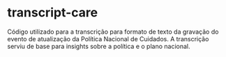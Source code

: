 # transcript-care
Código utilizado para a transcrição para formato de texto da gravação do evento de atualização da Política Nacional de Cuidados. A transcrição serviu de base para insights sobre a política e o plano nacional.


